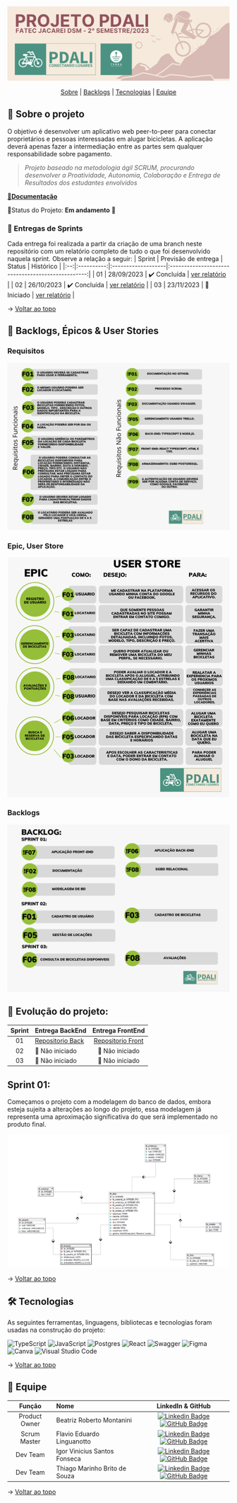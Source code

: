 <span id="topo">
<div align="center">
    
![banner](img/terra.png)

</div>
    
<p align="center">
    <a href="#sobre">Sobre</a>  |  
    <a href="#backlogs">Backlogs</a>  |  
    <a href="#tecnologias">Tecnologias</a>  |  
    <a href="#equipe">Equipe</a>
</p>    
    
<span id="sobre">
    
## 📑 Sobre o projeto

O objetivo é desenvolver um aplicativo web peer-to-peer para conectar proprietários e pessoas interessadas em alugar bicicletas. A aplicação deverá 
apenas fazer a intermediação entre as partes sem qualquer responsabilidade sobre pagamento.


> _Projeto baseado na metodologia ágil SCRUM, procurando desenvolver a Proatividade, Autonomia, Colaboração e Entrega de Resultados dos estudantes envolvidos_
    

<a href="">📌<strong>Documentação</strong></a>   

📌Status do Projeto: **Em andamento** 🚧

### 🏁 Entregas de Sprints
Cada entrega foi realizada a partir da criação de uma branch neste repositório com um relatório completo de tudo o que foi desenvolvido naquela sprint. Observe a relação a seguir:
| Sprint | Previsão de entrega | Status           | Histórico |
|:--:|:----------:|:-------------------|:-------------------------------------------------:|
| 01 | 28/09/2023 | ✔️ Concluída      |  [ver relatório](https://github.com/projetoPDali/sprint-1) |
| 02 | 26/10/2023 | ✔️ Concluída      | [ver relatório](https://github.com/projetoPDali/Sprint-2) | 
| 03 | 23/11/2023 | 🚀 Iniciado      |  [ver relatório](https://github.com/projetoPDali/Sprint-3) |




→ [Voltar ao topo](#topo)

<span id="backlogs">

## 🎯 Backlogs, Épicos & User Stories

###  Requisitos
![banner](https://github.com/projetoPDali/projetoPDali/blob/main/img/requisitos.png) 

###  Epic, User Store
![banner](https://github.com/projetoPDali/projetoPDali/blob/main/img/user%20store.jpg) 

###  Backlogs
![banner](https://github.com/projetoPDali/projetoPDali/blob/main/img/backlog.png) 

<span id="evolução">


## 📅 Evolução do projeto:

|    Sprint     | Entrega BackEnd                                  | Entrega FrontEnd                                                                                                                                                      |
| :-----------: | :------------------------------------ | :-------------------------------------------------------------------------------------------------------------------------------------------------------------------------------------------------------------------------------------------------------------------------------------------------------------------------: |
| 01  | <a href="https://github.com/projetoPDali/api ">  Repositorio Back </a> |  <a href="https://github.com/projetoPDali/front ">  Repositorio Front </a>   |
| 02  |🚧 Não iniciado |    🚧 Não iniciado  |
| 03  |🚧 Não iniciado |    🚧 Não iniciado  | 


##  Sprint 01:


Começamos o projeto com a modelagem do banco de dados, embora esteja sujeita a alterações ao longo do projeto, essa modelagem já representa uma aproximação significativa do que será implementado no produto final.

![banner](https://github.com/projetoPDali/projetoPDali/blob/main/img/modelagem01.png) 





→ [Voltar ao topo](#topo)
    
<span id="tecnologias">

## 🛠️ Tecnologias

As seguintes ferramentas, linguagens, bibliotecas e tecnologias foram usadas na construção do projeto:


![TypeScript](https://img.shields.io/badge/typescript-%23007ACC.svg?style=for-the-badge&logo=typescript&logoColor=white)
![JavaScript](https://img.shields.io/badge/javascript-%23323330.svg?style=for-the-badge&logo=javascript&logoColor=%23F7DF1E)
![Postgres](https://img.shields.io/badge/postgres-%23316192.svg?style=for-the-badge&logo=postgresql&logoColor=white)
![React](https://img.shields.io/badge/react-%2320232a.svg?style=for-the-badge&logo=react&logoColor=%2361DAFB)
![Swagger](https://img.shields.io/badge/-Swagger-%23Clojure?style=for-the-badge&logo=swagger&logoColor=white)
![Figma](https://img.shields.io/badge/figma-%23F24E1E.svg?style=for-the-badge&logo=figma&logoColor=white)
![Canva](https://img.shields.io/badge/Canva-%2300C4CC.svg?style=for-the-badge&logo=Canva&logoColor=white)
![Visual Studio Code](https://img.shields.io/badge/Visual%20Studio%20Code-0078d7.svg?style=for-the-badge&logo=visual-studio-code&logoColor=white)

→ [Voltar ao topo](#topo)

<span id="equipe">

 ## 👥 Equipe  
    
|    Função     | Nome                                  |                                                                                                                                                      LinkedIn & GitHub                                                                                                                                                      |
| :-----------: | :------------------------------------ | :-------------------------------------------------------------------------------------------------------------------------------------------------------------------------------------------------------------------------------------------------------------------------------------------------------------------------: |
|   Product Owner    | Beatriz Roberto Montanini  |           [![Linkedin Badge](https://img.shields.io/badge/Linkedin-blue?style=flat-square&logo=Linkedin&logoColor=white)](https://www.linkedin.com/in/beatriz-montanini-b69b451b9/) [![GitHub Badge](https://img.shields.io/badge/GitHub-111217?style=flat-square&logo=github&logoColor=white)](https://github.com/BiaMontanini)            |
| Scrum Master  | Flavio Eduardo Linguanotto |      [![Linkedin Badge](https://img.shields.io/badge/Linkedin-blue?style=flat-square&logo=Linkedin&logoColor=white)](https://www.linkedin.com/in/flavio-linguanotto-b587361a4/) [![GitHub Badge](https://img.shields.io/badge/GitHub-111217?style=flat-square&logo=github&logoColor=white)](https://github.com/linguanotto)      |
| Dev Team |  Igor Vinicius Santos Fonseca  |  [![Linkedin Badge](https://img.shields.io/badge/Linkedin-blue?style=flat-square&logo=Linkedin&logoColor=white)](https://github.com/fonsecaigor) [![GitHub Badge](https://img.shields.io/badge/GitHub-111217?style=flat-square&logo=github&logoColor=white)](https://github.com/fonsecaigor)| 
| Dev Team | Thiago Marinho Brito de Souza    |  [![Linkedin Badge](https://img.shields.io/badge/Linkedin-blue?style=flat-square&logo=Linkedin&logoColor=white)]() [![GitHub Badge](https://img.shields.io/badge/GitHub-111217?style=flat-square&logo=github&logoColor=white)](https://github.com/Thiagombs23)| 

    
→ [Voltar ao topo](#topo)
